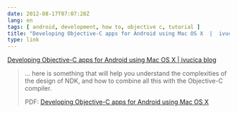 ```yaml
---
date: 2012-08-17T07:07:28Z
lang: en
tags: [ android, development, how to, objective c, tutorial ]
title: "Developing Objective-C apps for Android using Mac OS X  |  ivucica blog"
type: link
---
```


[Developing Objective-C apps for Android using Mac OS X  |  ivucica
blog](http://blog.vucica.net/2011/06/developing-objective-c-apps-for-android-using-mac-os-x.html)

> ... here is something that will help you understand the complexities
> of the design of NDK, and how to combine all this with the Objective-C
> compiler.
>
> PDF: [Developing Objective-C apps for Android using Mac OS
> X](http://ivan.vucica.net/public/android-objc/Android%20Obj-C.pdf)

